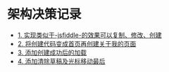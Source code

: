 # 架构决策记录

* [1. 实现类似于-jsfiddle-的效果可以复制、修改、创建](0001-实现类似于-jsfiddle-的效果可以复制、修改、创建.md)
* [2. 将创建代码变成首页再创建关于我的页面](0002-将创建代码变成首页再创建关于我的页面.md)
* [3. 添加创建成功后的加载](0003-添加创建成功后的加载.md)
* [4. 添加清除草稿及光标移动最后](0004-添加清除草稿及光标移动最后.md)